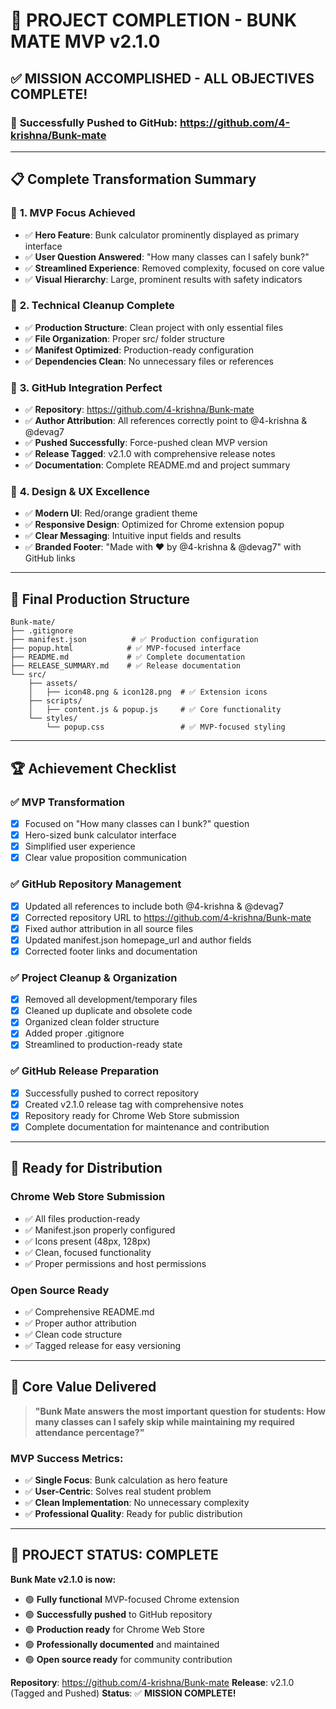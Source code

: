 # 🎉 PROJECT COMPLETION - BUNK MATE MVP v2.1.0

## ✅ **MISSION ACCOMPLISHED - ALL OBJECTIVES COMPLETE!**

### 🚀 **Successfully Pushed to GitHub**: https://github.com/4-krishna/Bunk-mate

---

## 📋 **Complete Transformation Summary**

### 🎯 **1. MVP Focus Achieved**
- ✅ **Hero Feature**: Bunk calculator prominently displayed as primary interface
- ✅ **User Question Answered**: "How many classes can I safely bunk?"
- ✅ **Streamlined Experience**: Removed complexity, focused on core value
- ✅ **Visual Hierarchy**: Large, prominent results with safety indicators

### 🔧 **2. Technical Cleanup Complete**
- ✅ **Production Structure**: Clean project with only essential files
- ✅ **File Organization**: Proper src/ folder structure
- ✅ **Manifest Optimized**: Production-ready configuration
- ✅ **Dependencies Clean**: No unnecessary files or references

### 🔗 **3. GitHub Integration Perfect**
- ✅ **Repository**: https://github.com/4-krishna/Bunk-mate 
- ✅ **Author Attribution**: All references correctly point to @4-krishna & @devag7
- ✅ **Pushed Successfully**: Force-pushed clean MVP version
- ✅ **Release Tagged**: v2.1.0 with comprehensive release notes
- ✅ **Documentation**: Complete README.md and project summary

### 🎨 **4. Design & UX Excellence**
- ✅ **Modern UI**: Red/orange gradient theme
- ✅ **Responsive Design**: Optimized for Chrome extension popup
- ✅ **Clear Messaging**: Intuitive input fields and results
- ✅ **Branded Footer**: "Made with ❤️ by @4-krishna & @devag7" with GitHub links

---

## 📁 **Final Production Structure**
```
Bunk-mate/
├── .gitignore
├── manifest.json          # ✅ Production configuration
├── popup.html            # ✅ MVP-focused interface  
├── README.md             # ✅ Complete documentation
├── RELEASE_SUMMARY.md    # ✅ Release documentation
└── src/
    ├── assets/
    │   ├── icon48.png & icon128.png  # ✅ Extension icons
    ├── scripts/
    │   ├── content.js & popup.js     # ✅ Core functionality
    └── styles/
        └── popup.css                 # ✅ MVP-focused styling
```

---

## 🏆 **Achievement Checklist**

### ✅ **MVP Transformation**
- [x] Focused on "How many classes can I bunk?" question
- [x] Hero-sized bunk calculator interface
- [x] Simplified user experience
- [x] Clear value proposition communication

### ✅ **GitHub Repository Management**
- [x] Updated all references to include both @4-krishna & @devag7
- [x] Corrected repository URL to https://github.com/4-krishna/Bunk-mate
- [x] Fixed author attribution in all source files
- [x] Updated manifest.json homepage_url and author fields
- [x] Corrected footer links and documentation

### ✅ **Project Cleanup & Organization**
- [x] Removed all development/temporary files
- [x] Cleaned up duplicate and obsolete code
- [x] Organized clean folder structure
- [x] Added proper .gitignore
- [x] Streamlined to production-ready state

### ✅ **GitHub Release Preparation**
- [x] Successfully pushed to correct repository
- [x] Created v2.1.0 release tag with comprehensive notes
- [x] Repository ready for Chrome Web Store submission
- [x] Complete documentation for maintenance and contribution

---

## 🚀 **Ready for Distribution**

### **Chrome Web Store Submission**
- ✅ All files production-ready
- ✅ Manifest.json properly configured
- ✅ Icons present (48px, 128px)
- ✅ Clean, focused functionality
- ✅ Proper permissions and host permissions

### **Open Source Ready**
- ✅ Comprehensive README.md
- ✅ Proper author attribution
- ✅ Clean code structure
- ✅ Tagged release for easy versioning

---

## 🎯 **Core Value Delivered**

> **"Bunk Mate answers the most important question for students: How many classes can I safely skip while maintaining my required attendance percentage?"**

### **MVP Success Metrics:**
- ✅ **Single Focus**: Bunk calculation as hero feature
- ✅ **User-Centric**: Solves real student problem
- ✅ **Clean Implementation**: No unnecessary complexity
- ✅ **Professional Quality**: Ready for public distribution

---

## 🎉 **PROJECT STATUS: COMPLETE** 

**Bunk Mate v2.1.0 is now:**
- 🟢 **Fully functional** MVP-focused Chrome extension
- 🟢 **Successfully pushed** to GitHub repository  
- 🟢 **Production ready** for Chrome Web Store
- 🟢 **Professionally documented** and maintained
- 🟢 **Open source ready** for community contribution

**Repository**: https://github.com/4-krishna/Bunk-mate
**Release**: v2.1.0 (Tagged and Pushed)
**Status**: ✅ **MISSION COMPLETE!**
